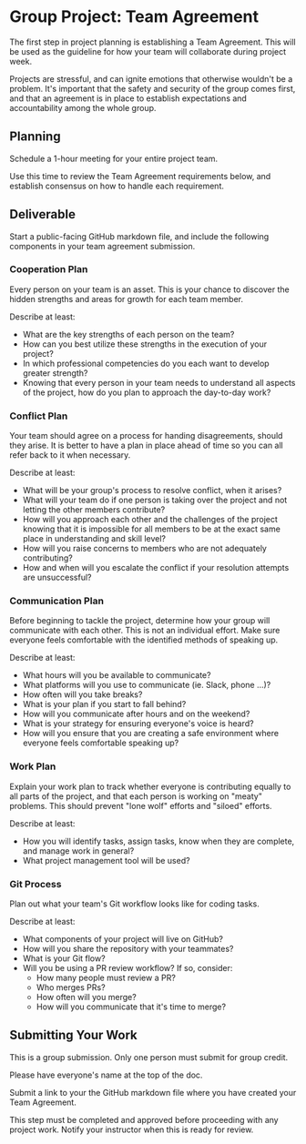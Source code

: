# Group Project: Team Agreement

The first step in project planning is establishing a Team Agreement. This will be used as the guideline for how your team will collaborate during project week. 

Projects are stressful, and can ignite emotions that otherwise wouldn't be a problem. It's important that the safety and security of the group comes first, and that an agreement is in place to establish expectations and accountability among the whole group.

## Planning

Schedule a 1-hour meeting for your entire project team.

Use this time to review the Team Agreement requirements below, and establish consensus on how to handle each requirement. 
  
## Deliverable

Start a public-facing GitHub markdown file, and include the following components in your team agreement submission.

### Cooperation Plan

Every person on your team is an asset. This is your chance to discover the hidden strengths and areas for growth for each team member.

Describe at least:

- What are the key strengths of each person on the team?
- How can you best utilize these strengths in the execution of your project?
- In which professional competencies do you each want to develop greater strength? 
- Knowing that every person in your team needs to understand all aspects of the project, how do you plan to approach the day-to-day work?

### Conflict Plan 

Your team should agree on a process for handing disagreements, should they arise. It is better to have a plan in place ahead of time so you can all refer back to it when necessary.

Describe at least:

- What will be your group's process to resolve conflict, when it arises?
- What will your team do if one person is taking over the project and not letting the other members contribute? 
- How will you approach each other and the challenges of the project knowing that it is impossible for all members to be at the exact same place in understanding and skill level?
- How will you raise concerns to members who are not adequately contributing?
- How and when will you escalate the conflict if your resolution attempts are unsuccessful?

### Communication Plan

Before beginning to tackle the project, determine how your group will communicate with each other. This is not an individual effort. Make sure everyone feels comfortable with the identified methods of speaking up.

Describe at least:

- What hours will you be available to communicate?
- What platforms will you use to communicate (ie. Slack, phone ...)?
- How often will you take breaks?
- What is your plan if you start to fall behind?
- How will you communicate after hours and on the weekend?
- What is your strategy for ensuring everyone's voice is heard?
- How will you ensure that you are creating a safe environment where everyone feels comfortable speaking up?

### Work Plan

Explain your work plan to track whether everyone is contributing equally to all parts of the project, and that each person is working on "meaty" problems. This should prevent "lone wolf" efforts and "siloed" efforts. 

Describe at least:

- How you will identify tasks, assign tasks, know when they are complete, and manage work in general? 
- What project management tool will be used? 

### Git Process

Plan out what your team's Git workflow looks like for coding tasks. 

Describe at least:

- What components of your project will live on GitHub? 
- How will you share the repository with your teammates?
- What is your Git flow? 
- Will you be using a PR review workflow? If so, consider:
  - How many people must review a PR? 
  - Who merges PRs? 
  - How often will you merge? 
  - How will you communicate that it's time to merge?

## Submitting Your Work

This is a group submission. Only one person must submit for group credit.

Please have everyone's name at the top of the doc. 

Submit a link to your the GitHub markdown file where you have created your Team Agreement.

This step must be completed and approved before proceeding with any project work. Notify your instructor when this is ready for review. 

